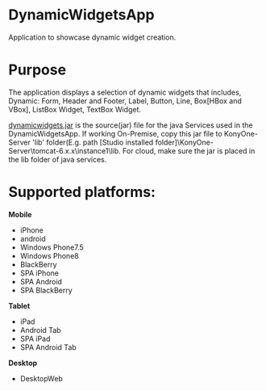 DynamicWidgetsApp
=================
Application to showcase dynamic widget creation.

# Purpose
The application displays a selection of dynamic widgets that includes, Dynamic: Form, Header and Footer, Label, Button, Line, Box[HBox and VBox], ListBox Widget, TextBox Widget.

[dynamicwidgets.jar](https://github.com/kony/DynamicWidgetsApp/tree/master/Resource%20required) is the source(jar) file for the java Services used in the DynamicWidgetsApp. If working On-Premise, copy this jar file to KonyOne-Server 'lib' folder(E.g. path [Studio installed folder]\KonyOne-Server\tomcat-6.x.x\instance1\lib. For cloud, make sure the jar is placed in the lib folder of java services.



# Supported platforms:
**Mobile**
 * iPhone
 * android
 * Windows Phone7.5
 * Windows Phone8
 * BlackBerry
 * SPA iPhone
 * SPA Android
 * SPA BlackBerry
 
**Tablet**
 * iPad
 * Android Tab
 * SPA iPad
 * SPA Android Tab

**Desktop**
 * DesktopWeb
